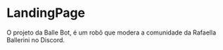 # LandingPage
O projeto da Balle Bot, é um robô que modera a comunidade da  Rafaella Ballerini no Discord.
